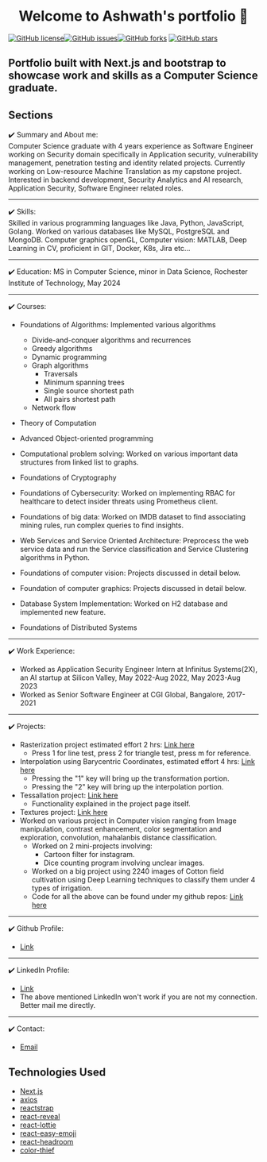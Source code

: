 <h1 align="center">Welcome to Ashwath's portfolio 👋</h1>
<a href="https://github.com/1hanzla100/developer-portfolio/blob/main/LICENSE"><img alt="GitHub license" src="https://img.shields.io/github/license/1hanzla100/developer-portfolio"></a><a href="https://github.com/1hanzla100/developer-portfolio/issues"><img alt="GitHub issues" src="https://img.shields.io/github/issues/1hanzla100/developer-portfolio"></a><a href="https://github.com/1hanzla100/developer-portfolio/network"><img alt="GitHub forks" src="https://img.shields.io/github/forks/1hanzla100/developer-portfolio"></a> <a href="https://github.com/1hanzla100/developer-portfolio/stargazers"><img alt="GitHub stars" src="https://img.shields.io/github/stars/1hanzla100/developer-portfolio"></a>

## Portfolio built with Next.js and bootstrap to showcase work and skills as a Computer Science graduate.

<!-- <p align="center">
  <kbd>
    <img src="https://github.com/1hanzla100/developer-portfolio/blob/master/picture.PNG"></img>
  </kbd>
</p> -->

<!-- ## To view a live example, **[click here](https://developer-portfolio-1hanzla100.vercel.app/)**.

Just Edit `portfolio.js` to get your personal portfolio. Feel free to use it as-is or customize it as much as you want.

But if you want to **contribute** and make this much better for other developer have a look at [Issues](https://github.com/1hanzla100/developer-portfolio/issues).

If you created something awesome and want to contribute then feel free to open an [pull request](https://github.com/1hanzla100/developer-portfolio/pulls). -->


## Sections

✔️ Summary and About me: \
Computer Science graduate with 4 years experience as Software Engineer working on Security domain specifically in Application security, vulnerability management, penetration testing and identity related projects. Currently working on Low-resource Machine Translation as my capstone project. Interested in backend development, Security Analytics and AI research, Application Security, Software Engineer related roles. 

***

✔️ Skills: \
Skilled in various programming languages like Java, Python, JavaScript, Golang. Worked on various databases like MySQL, PostgreSQL and MongoDB. 
Computer graphics openGL,
Computer vision: MATLAB, Deep Learning in CV, 
proficient in GIT, Docker, K8s, Jira etc... 

***

✔️ Education: 
MS in Computer Science, minor in Data Science, Rochester Institute of Technology, May 2024

***

✔️ Courses:
- Foundations of Algorithms: Implemented various algorithms 
  - Divide-and-conquer algorithms and recurrences
  - Greedy algorithms
  - Dynamic programming
  - Graph algorithms
    - Traversals
    - Minimum spanning trees
    - Single source shortest path
    - All pairs shortest path
  - Network flow

 
- Theory of Computation
- Advanced Object-oriented programming
- Computational problem solving: Worked on various important data structures from linked list to graphs. 
- Foundations of Cryptography
- Foundations of Cybersecurity: Worked on implementing RBAC for healthcare to detect insider threats using Prometheus client.
- Foundations of big data: Worked on IMDB dataset to find associating mining rules, run complex queries to find insights. 
- Web Services and Service Oriented Architecture: Preprocess the web service data and run the Service classification and Service Clustering algorithms in Python.
- Foundations of computer vision: Projects discussed in detail below. 
- Foundation of computer graphics: Projects discussed in detail below. 
- Database System Implementation: Worked on H2 database and implemented new feature. 
- Foundations of Distributed Systems

***

✔️ Work Experience: 
- Worked as Application Security Engineer Intern at Infinitus Systems(2X), an AI startup at Silicon Valley, May 2022-Aug 2022, May 2023-Aug 2023
- Worked as Senior Software Engineer at CGI Global, Bangalore, 2017-2021

***

✔️ Projects: 
- Rasterization project estimated effort 2 hrs: [Link here](https://ashwathhalemane.github.io/CSCI610-Assignment2) 
  - Press 1 for line test, press 2 for  triangle test, press m for reference.
- Interpolation using Barycentric Coordinates, estimated effort 4 hrs: [Link here](https://ashwathhalemane.github.io/CSCI610-Assignment3)
  - Pressing the "1" key will bring up the transformation portion.
  - Pressing the "2" key will bring up the interpolation portion.
- Tessallation project: [Link here](https://ashwathhalemane.github.io/CSCI610-Assignment4/assn4-tessellation.html)
  - Functionality explained in the project page itself.
- Textures project: [Link here](https://ashwathhalemane.github.io/csci610-assn7/assn7-textures.html)
- Worked on various project in Computer vision ranging from Image manipulation, contrast enhancement, color segmentation and exploration, convolution, mahalanbis distance classification.
  - Worked on 2 mini-projects involving:
    - Cartoon filter for instagram.
    - Dice counting program involving unclear images.
  - Worked on a big project using 2240 images of Cotton field cultivation using Deep Learning techniques to classify them under 4 types of irrigation. 
  - Code for all the above can be found under my github repos: [Link here](https://github.com/ashwathhalemane)

***

✔️ Github Profile: 
- [Link](https://github.com/ashwathhalemane)

***

✔️ LinkedIn Profile: 
- [Link](https://www.linkedin.com/in/ashwath-s-halemane/)
- The above mentioned LinkedIn won't work if you are not my connection. Better mail me directly. 

***

✔️ Contact:
  - [Email](mailto:ah7387@rit.edu) 
  

## Technologies Used

-   [Next.js](https://nextjs.org/)
-   [axios](https://www.npmjs.com/package/axios)
-   [reactstrap](https://reactstrap.github.io/)
-   [react-reveal](https://www.react-reveal.com/)
-   [react-lottie](https://www.npmjs.com/package/react-lottie)
-   [react-easy-emoji](https://github.com/appfigures/react-easy-emoji)
-   [react-headroom](https://github.com/KyleAMathews/react-headroom)
-   [color-thief](https://github.com/lokesh/color-thief)
